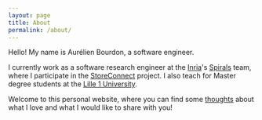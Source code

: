 ```yaml
---
layout: page
title: About
permalink: /about/
---
```


Hello! My name is Aurélien Bourdon, a software engineer.

I currently work as a software research engineer at the [Inria](https://www.inria.fr/)'s [Spirals](https://team.inria.fr/spirals/) team, where I participate in the [StoreConnect](https://github.com/StoreConnect) project. I also teach for Master degree students at the [Lille 1 University](http://www.univ-lille1.fr/).    

Welcome to this personal website, where you can find some [thoughts](/blog) about what I love and what I would like to share with you!